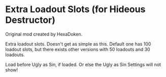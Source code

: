 # Extra Loadout Slots (for Hideous Destructor)
Original mod created by HexaDoken.

Extra loadout slots. Doesn't get as simple as this.
Default one has 100 loadout slots, but there exists other versions with 50 loadouts and 30 loadouts.

Load before Ugly as Sin, if loaded.
Or else the Ugly as Sin Settings will not show!